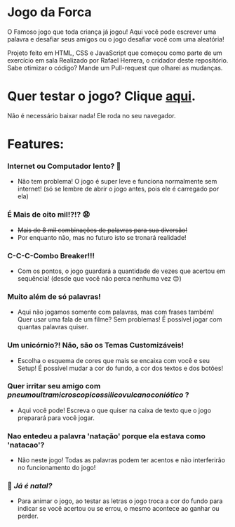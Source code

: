 # Jogo da Forca

O Famoso jogo que toda criança já jogou! Aqui você pode escrever uma palavra e desafiar seus amigos ou o jogo desafiar você com uma aleatória!

Projeto feito em HTML, CSS e JavaScript que começou como parte de um exercício em sala Realizado por Rafael Herrera, o cridador deste repositório. Sabe otimizar o código? Mande um Pull-request que olharei as mudanças.

# Quer testar o jogo? Clique [aqui](https://redspe.github.io/Jogo-da-Forca/). 
Não é necessário baixar nada! Ele roda no seu navegador.

# Features:
### Internet ou Computador lento? 👾
- Não tem problema! O jogo é super leve e funciona normalmente sem internet! (só se lembre de abrir o jogo antes, pois ele é carregado por ela)

### É Mais de oito mil!?!? 😧
- ~~Mais de 8 mil combinações de palavras para sua diversão!~~
- Por enquanto não, mas no futuro isto se tronará realidade!

### C-C-C-Combo Breaker!!! 
- Com os pontos, o jogo guardará a quantidade de vezes que acertou em sequência! (desde que você não perca nenhuma vez 😊)

### Muito além de só palavras!
- Aqui não jogamos somente com palavras, mas com frases também! Quer usar uma fala de um filme? Sem problemas! É possível jogar com quantas palavras quiser.

### Um unicórnio?! Não, são os Temas Customizáveis!
- Escolha o esquema de cores que mais se encaixa com você e seu Setup! É possível mudar a cor do fundo, a cor dos textos e dos botões!

### Quer irritar seu amigo com _pneumoultramicroscopicossilicovulcanoconiótico_ ? 
- Aqui você pode! Escreva o que quiser na caixa de texto que o jogo preparará para você jogar.

### Nao entedeu a palavra 'natação' porque ela estava como 'natacao'? 
- Não neste jogo! Todas as palavras podem ter acentos e não interferirão no funcionamento do jogo!

### 🎄 _Já é natal?_ 
- Para animar o jogo, ao testar as letras o jogo troca a cor do fundo para indicar se você acertou ou se errou, o mesmo acontece ao ganhar ou perder.


